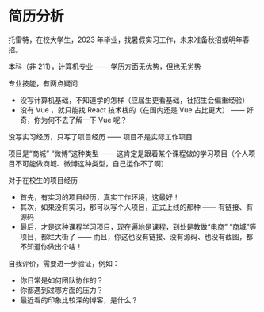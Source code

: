 # 简历分析

托雷特，在校大学生，2023 年毕业，找暑假实习工作，未来准备秋招或明年春招。

本科（非 211），计算机专业 —— 学历方面无优势，但也无劣势

专业技能，有两点疑问
- 没写计算机基础，不知道学的怎样（应届生更看基础，社招生会偏重经验）
- 没有 Vue ，就只能找 React 技术栈的（在国内还是 Vue 占比更大） —— 好奇，你为何不去了解一下 Vue 呢？

没写实习经历，只写了项目经历 —— 项目不是实际工作项目

项目是“商城” “微博”这种类型 —— 这肯定是跟着某个课程做的学习项目（个人项目不可能做商城、微博这种类型，自己运作不了啊）

对于在校生的项目经历
- 首先，有实习的项目经历，真实工作环境，这最好！
- 其次，如果没有实习，那可以写个人项目，正式上线的那种 —— 有链接、有源码
- 最后，才是这种课程学习项目，现在遍地是课程，到处是教做“电商” “商城”等项目，都烂大街了 —— 而且，你这也没有链接、没有源码、也没有截图，都不知道你做出个啥！

自我评价，需要进一步验证，例如：
- 你日常是如何团队协作的？
- 你都遇到过哪方面的压力？
- 最近看的印象比较深的博客，是什么？
